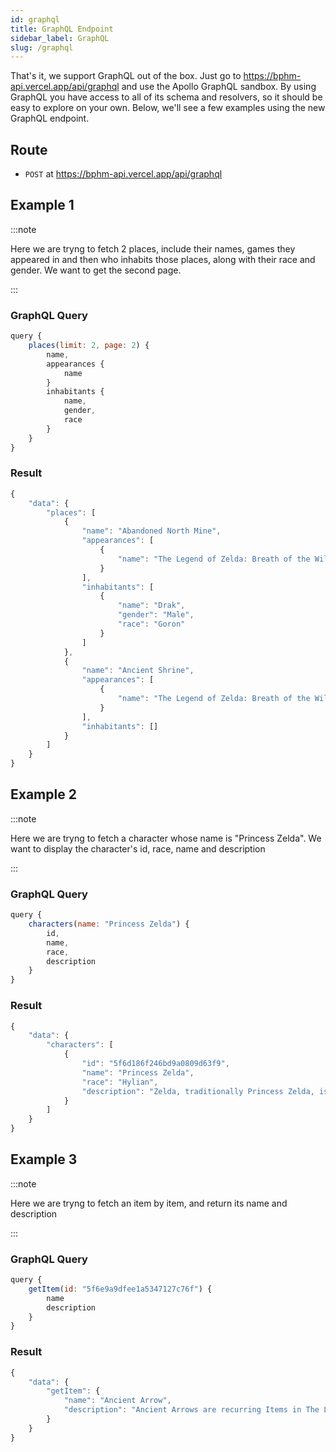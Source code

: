 ```yaml
---
id: graphql
title: GraphQL Endpoint
sidebar_label: GraphQL
slug: /graphql
---
```


That's it, we support GraphQL out of the box. Just go to https://bphm-api.vercel.app/api/graphql and use the Apollo GraphQL sandbox. By using GraphQL you have access to all of its schema and resolvers, so it should be easy to explore on your own. Below, we'll see a few examples using the new GraphQL endpoint. 

## Route

- `POST` at https://bphm-api.vercel.app/api/graphql

## Example 1

:::note

Here we are tryng to fetch 2 places, include their names, games they appeared in and then who inhabits those places, along with their race and gender. We want to get the second page.

:::

### GraphQL Query
```javascript
query {
	places(limit: 2, page: 2) {
		name,
		appearances {
			name
		}
		inhabitants {
			name,
			gender,
			race
		}
	}
}
```

### Result
```javascript
{
	"data": {
		"places": [
			{
				"name": "Abandoned North Mine",
				"appearances": [
					{
						"name": "The Legend of Zelda: Breath of the Wild"
					}
				],
				"inhabitants": [
					{
						"name": "Drak",
						"gender": "Male",
						"race": "Goron"
					}
				]
			},
			{
				"name": "Ancient Shrine",
				"appearances": [
					{
						"name": "The Legend of Zelda: Breath of the Wild"
					}
				],
				"inhabitants": []
			}
		]
	}
}
```

## Example 2

:::note

Here we are tryng to fetch a character whose name is "Princess Zelda". We want to display the character's id, race, name and description

:::

### GraphQL Query
```javascript
query {
	characters(name: "Princess Zelda") {
		id,
		name,
		race,
		description
	}
}
```

### Result
```javascript
{
	"data": {
		"characters": [
			{
				"id": "5f6d186f246bd9a0809d63f9",
				"name": "Princess Zelda",
				"race": "Hylian",
				"description": "Zelda, traditionally Princess Zelda, is the eponymous character of The Legend of Zelda series. With the exception of Link's Awakening, Majora's Mask, and Tri Force Heroes, an incarnation of Zelda or one of her alter egos has always been one of the central characters in the series. "
			}
		]
	}
}
```

## Example 3

:::note

Here we are tryng to fetch an item by item, and return its name and description

:::

### GraphQL Query
```javascript
query {
	getItem(id: "5f6e9a9dfee1a5347127c76f") {
		name
		description
	}
}

```

### Result
```javascript
{
	"data": {
		"getItem": {
			"name": "Ancient Arrow",
			"description": "Ancient Arrows are recurring Items in The Legend of Zelda series. "
		}
	}
}
```
